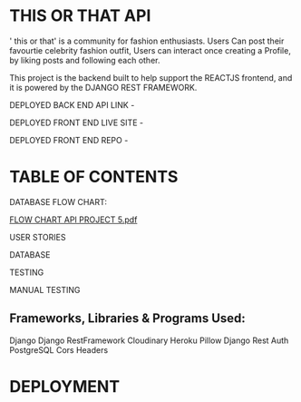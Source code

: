 # THIS OR THAT API

' this or that' is a community for fashion enthusiasts. 
Users Can post their favourtie celebrity fashion outfit, 
Users can interact once creating a Profile, by liking posts and following each other. 

This project is the backend built to help support the REACTJS frontend, and it is powered by the DJANGO REST FRAMEWORK.

DEPLOYED BACK END API LINK - 

DEPLOYED FRONT END LIVE SITE -

DEPLOYED FRONT END REPO - 


# TABLE OF CONTENTS 

DATABASE FLOW CHART:


[FLOW CHART API PROJECT 5.pdf](https://github.com/sammaxfleet/THISORTHATAPI/files/13649295/FLOW.CHART.API.PROJECT.5.pdf)


USER STORIES


DATABASE



TESTING


MANUAL TESTING


## Frameworks, Libraries & Programs Used:

Django
Django RestFramework
Cloudinary
Heroku
Pillow
Django Rest Auth
PostgreSQL
Cors Headers

# DEPLOYMENT 








